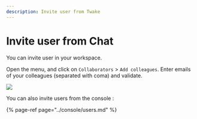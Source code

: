 ```yaml
---
description: Invite user from Twake
---
```


# Invite user from Chat

You can invite user in your workspace.

Open the menu, and click on `Collaborators`  &gt; `Add colleagues`. Enter emails of your colleagues \(separated with coma\) and validate.

![](../../.gitbook/assets/invitefromtwake.gif)



You can also invite users from the console :

{% page-ref page="../console/users.md" %}



